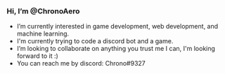 ### Hi, I’m @ChronoAero

- I’m currently interested in game development, web development, and machine learning.
- I'm currently trying to code a discord bot and a game.
- I’m looking to collaborate on anything you trust me I can, I'm looking forward to it :)
- You can reach me by discord: Chrono#9327

<!---
ChronoAero/ChronoAero is a ✨ special ✨ repository because its `README.md` (this file) appears on your GitHub profile.
You can click the Preview link to take a look at your changes.
--->
